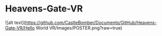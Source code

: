 # Heavens-Gate-VR

![alt text](https://github.com/CastleBomber/Documents/GitHub/Heavens-Gate-VR/Hello World VR/Images/POSTER.png?raw=true)